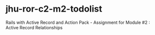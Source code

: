 # jhu-ror-c2-m2-todolist
Rails with Active Record and Action Pack - Assignment for Module #2 : Active Record Relationships
